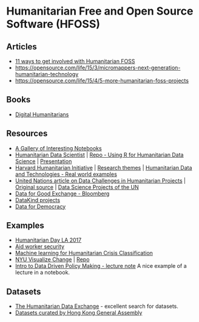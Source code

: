 # Humanitarian Free and Open Source Software (HFOSS)

## Articles

- [11 ways to get involved with Humanitarian FOSS](https://opensource.com/life/15/2/getting-involved-hfoss)
- https://opensource.com/life/15/3/micromappers-next-generation-humanitarian-technology
- https://opensource.com/life/15/4/5-more-humanitarian-foss-projects

## Books

- [Digital Humanitarians](http://www.digital-humanitarians.com)

## Resources

- [A Gallery of Interesting Notebooks](https://github.com/ipython/ipython/wiki/A-gallery-of-interesting-IPython-Notebooks)
- [Humanitarian Data Scientist](http://blog.veritythink.com/post/105715607274/humanitarian-data-scientist-who-and-how) |
[Repo - Using R for Humanitarian Data Science](https://github.com/Edouard-Legoupil/humanitaRian-data-science) |
[Presentation](http://edouard-legoupil.github.io/humanitaRian-data-science/slides/#slide-1)
- [Harvard Humanitarian Initiative](http://hhi.harvard.edu) | [Research themes](http://hhi.harvard.edu/research) | [Humanitarian Data and Technologies - Real world examples](http://hhi.harvard.edu/research#humanitarian-data-and)
- [United Nations article on Data Challenges in Humanitarian Projects](http://www.unglobalpulse.org/news/10-big-data-science-challenges-facing-humanitarian-organizations) | [Original source](http://www.unhcr.org/innovation/10-big-data-science-challenges-facing-humanitarian-organizations/) |
[Data Science Projects of the UN](http://www.unglobalpulse.org/blog/big-data-development-action-global-pulse-project-series)
- [Data for Good Exchange - Bloomberg](https://www.bloomberg.com/company/d4gx/)
- [DataKind projects](http://www.datakind.org/projects)
- [Data for Democracy](http://datafordemocracy.org/projects.html)
## Examples

- [Humanitarian Day LA 2017](https://github.com/zahidmian/Humanitarian-Day-LA2017/blob/master/Humanitarian-Day-LA2017.ipynb)
- [Aid worker security](http://nbviewer.jupyter.org/github/philippschw/Humanitarian_Security/blob/master/Humanitarian%20Security%20Incidents_aidworkersecurity.org.ipynb)
- [Machine learning for Humanitarian Crisis Classification](https://github.com/outsideken/Humanitarian-Crisis-Classification)
- [NYU Visualize Change](http://nyuvis.github.io/whs/) | [Repo](https://github.com/nyuvis/whs)
- [Intro to Data Driven Policy Making - lecture note](https://github.com/ThomasRoca/Lecture-Columbia-Science-Po-2017/blob/3d11cdd9f8257d455f36abbf7ac1ed509f8dd51f/Big_Data_Public_Policy_columbia_univ_SIPA.ipynb) A nice example of a lecture in a notebook.

## Datasets

- [The Humanitarian Data Exchange](https://data.humdata.org) - excellent search for datasets.
- [Datasets curated by Hong Kong General Assembly](https://github.com/ga-students/DS_HK_9/blob/f63606cf6402bed194db178c111530ba100090bb/projects/00%20-%20Datasets.ipynb)
